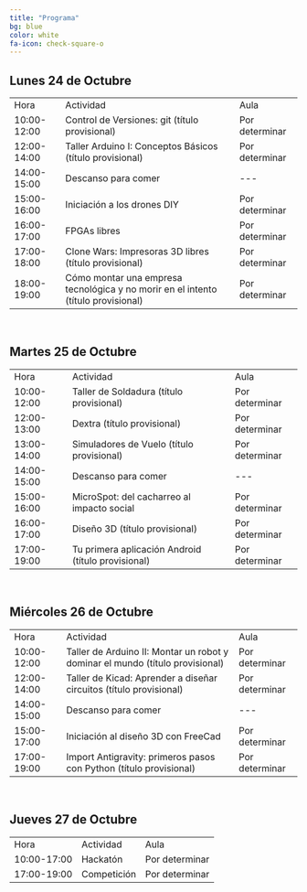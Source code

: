 ```yaml
---
title: "Programa"
bg: blue
color: white
fa-icon: check-square-o
---
```



## Lunes 24 de Octubre

<div class="table-responsive">
  <table class="table">
    <tbody>
      <tr><td>Hora</td><td>Actividad</td><td>Aula</td></tr>
      <tr><td>10:00-12:00</td><td>Control de Versiones: git (título provisional)</td><td>Por determinar</td></tr>
      <tr><td>12:00-14:00</td><td>Taller Arduino I: Conceptos Básicos (título provisional)</td><td>Por determinar</td></tr>
      <tr><td>14:00-15:00</td><td>Descanso para comer</td><td>---</td></tr>
      <tr><td>15:00-16:00</td><td>Iniciación a los drones DIY</td><td>Por determinar</td></tr>
      <tr><td>16:00-17:00</td><td>FPGAs libres</td><td>Por determinar</td></tr>
      <tr><td>17:00-18:00</td><td>Clone Wars: Impresoras 3D libres (título provisional)</td><td>Por determinar</td></tr>
      <tr><td>18:00-19:00</td><td>Cómo montar una empresa tecnológica y no morir en el intento (título provisional)</td><td>Por determinar</td></tr>
  </tbody>
</table>
</div>
<br>

## Martes 25 de Octubre

<div class="table-responsive">
  <table class="table">
    <tbody>
    <tr><td>Hora</td><td>Actividad</td><td>Aula</td></tr>
    <tr><td>10:00-12:00</td><td>Taller de Soldadura (título provisional)</td><td>Por determinar</td></tr>
    <tr><td>12:00-13:00</td><td>Dextra (título provisional)</td><td>Por determinar</td></tr>
    <tr><td>13:00-14:00</td><td>Simuladores de Vuelo (título provisional)</td><td>Por determinar</td></tr>
    <tr><td>14:00-15:00</td><td>Descanso para comer</td><td>---</td></tr>
    <tr><td>15:00-16:00</td><td>MicroSpot: del cacharreo al impacto social</td><td>Por determinar</td></tr>
    <tr><td>16:00-17:00</td><td>Diseño 3D (título provisional)</td><td>Por determinar</td></tr>
    <tr><td>17:00-19:00</td><td>Tu primera aplicación Android (título provisional)</td><td>Por determinar</td></tr>
    </tbody>
  </table>
</div>
<br>

## Miércoles 26 de Octubre

<div class="table-responsive">
  <table class="table">
    <tbody>
      <tr><td>Hora</td><td>Actividad</td><td>Aula</td></tr>
      <tr><td>10:00-12:00</td><td>Taller de Arduino II: Montar un robot y dominar el mundo (título provisional)</td><td>Por determinar</td></tr>
      <tr><td>12:00-14:00</td><td>Taller de Kicad: Aprender a diseñar circuitos (título provisional)</td><td>Por determinar</td></tr>
      <tr><td>14:00-15:00</td><td>Descanso para comer</td><td>---</td></tr>
      <tr><td>15:00-17:00</td><td>Iniciación al diseño 3D con FreeCad</td><td>Por determinar</td></tr>
      <tr><td>17:00-19:00</td><td>Import Antigravity: primeros pasos con Python (título provisional)</td><td>Por determinar</td></tr>
  </tbody>
  </table>
</div>
<br>

## Jueves 27 de Octubre

<div class="table-responsive">
  <table class="table">
    <tbody>
      <tr><td>Hora</td><td>Actividad</td><td>Aula</td></tr>
      <tr><td>10:00-17:00</td><td>Hackatón</td><td>Por determinar</td></tr>
      <tr><td>17:00-19:00</td><td>Competición</td><td>Por determinar</td></tr>
    </tbody>
  </table>
